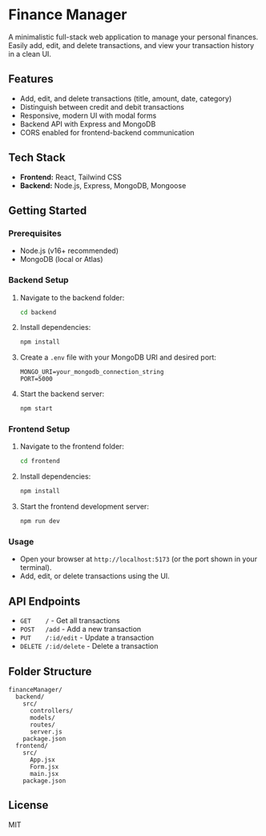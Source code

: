 # Finance Manager

A minimalistic full-stack web application to manage your personal finances. Easily add, edit, and delete transactions, and view your transaction history in a clean UI.

## Features
- Add, edit, and delete transactions (title, amount, date, category)
- Distinguish between credit and debit transactions
- Responsive, modern UI with modal forms
- Backend API with Express and MongoDB
- CORS enabled for frontend-backend communication

## Tech Stack
- **Frontend:** React, Tailwind CSS
- **Backend:** Node.js, Express, MongoDB, Mongoose

## Getting Started

### Prerequisites
- Node.js (v16+ recommended)
- MongoDB (local or Atlas)

### Backend Setup
1. Navigate to the backend folder:
   ```sh
   cd backend
   ```
2. Install dependencies:
   ```sh
   npm install
   ```
3. Create a `.env` file with your MongoDB URI and desired port:
   ```env
   MONGO_URI=your_mongodb_connection_string
   PORT=5000
   ```
4. Start the backend server:
   ```sh
   npm start
   ```

### Frontend Setup
1. Navigate to the frontend folder:
   ```sh
   cd frontend
   ```
2. Install dependencies:
   ```sh
   npm install
   ```
3. Start the frontend development server:
   ```sh
   npm run dev
   ```

### Usage
- Open your browser at `http://localhost:5173` (or the port shown in your terminal).
- Add, edit, or delete transactions using the UI.

## API Endpoints
- `GET    /`           - Get all transactions
- `POST   /add`        - Add a new transaction
- `PUT    /:id/edit`   - Update a transaction
- `DELETE /:id/delete` - Delete a transaction

## Folder Structure
```
financeManager/
  backend/
    src/
      controllers/
      models/
      routes/
      server.js
    package.json
  frontend/
    src/
      App.jsx
      Form.jsx
      main.jsx
    package.json
```

## License
MIT
